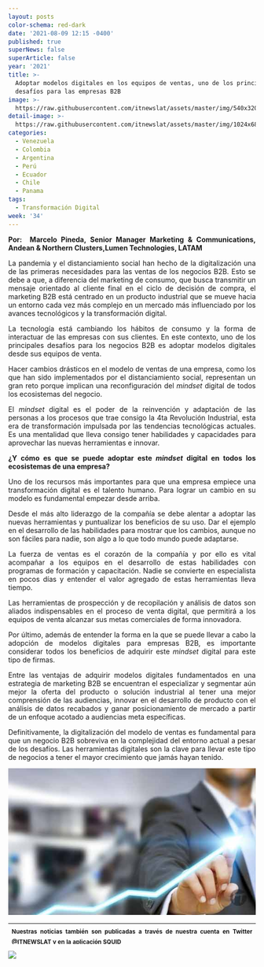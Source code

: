 ```yaml
---
layout: posts
color-schema: red-dark
date: '2021-08-09 12:15 -0400'
published: true
superNews: false
superArticle: false
year: '2021'
title: >-
  Adoptar modelos digitales en los equipos de ventas, uno de los principales
  desafíos para las empresas B2B
image: >-
  https://raw.githubusercontent.com/itnewslat/assets/master/img/540x320/Digitalizacion-empresa-p.jpg
detail-image: >-
  https://raw.githubusercontent.com/itnewslat/assets/master/img/1024x680/Digitalizacion-empresa-g.jpg
categories:
  - Venezuela
  - Colombia
  - Argentina
  - Perú
  - Ecuador
  - Chile
  - Panama
tags:
  - Transformación Digital
week: '34'
---
```

<p style="text-align: justify;"><strong>Por:  Marcelo Pineda, Senior Manager Marketing &amp; Communications, Andean &amp; Northern Clusters,Lumen Technologies, LATAM</strong></p>
<p style="text-align: justify;">La pandemia y el distanciamiento social han hecho de la digitalización una de las primeras necesidades para las ventas de los negocios B2B. Esto se debe a que, a diferencia del marketing de consumo, que busca transmitir un mensaje orientado al cliente final en el ciclo de decisión de compra, el marketing B2B está centrado en un producto industrial que se mueve hacia un entorno cada vez más complejo en un mercado más influenciado por los avances tecnológicos y la transformación digital.</p>
<p style="text-align: justify;">La tecnología está cambiando los hábitos de consumo y la forma de interactuar de las empresas con sus clientes. En este contexto, uno de los principales desafíos para los negocios B2B es adoptar modelos digitales desde sus equipos de venta.</p>
<p style="text-align: justify;">Hacer cambios drásticos en el modelo de ventas de una empresa, como los que han sido implementados por el distanciamiento social, representan un gran reto porque implican una reconfiguración del <em>mindset </em>digital de todos los ecosistemas del negocio.</p>
<p style="text-align: justify;">El <em>mindset </em>digital es el poder de la reinvención y adaptación de las personas a los procesos que trae consigo la 4ta Revolución Industrial, esta era de transformación impulsada por las tendencias tecnológicas actuales. Es una mentalidad que lleva consigo tener habilidades y capacidades para aprovechar las nuevas herramientas e innovar.</p>
<p style="text-align: justify;"><strong>¿Y cómo es que se puede adoptar este <em>mindset </em>digital en todos los ecosistemas de una empresa?</strong></p>
<p style="text-align: justify;">Uno de los recursos más importantes para que una empresa empiece una transformación digital es el talento humano. Para lograr un cambio en su modelo es fundamental empezar desde arriba.</p>
<p style="text-align: justify;">Desde el más alto liderazgo de la compañía se debe alentar a adoptar las nuevas herramientas y puntualizar los beneficios de su uso. Dar el ejemplo en el desarrollo de las habilidades para mostrar que los cambios, aunque no son fáciles para nadie, son algo a lo que todo mundo puede adaptarse.</p>
<p style="text-align: justify;">La fuerza de ventas es el corazón de la compañía y por ello es vital acompañar a los equipos en el desarrollo de estas habilidades con programas de formación y capacitación. Nadie se convierte en especialista en pocos días y entender el valor agregado de estas herramientas lleva tiempo.</p>
<p style="text-align: justify;">Las herramientas de prospección y de recopilación y análisis de datos son aliados indispensables en el proceso de venta digital, que permitirá a los equipos de venta alcanzar sus metas comerciales de forma innovadora.</p>
<p style="text-align: justify;">Por último, además de entender la forma en la que se puede llevar a cabo la adopción de modelos digitales para empresas B2B, es importante considerar todos los beneficios de adquirir este <em>mindset </em>digital para este tipo de firmas.</p>
<p style="text-align: justify;">Entre las ventajas de adquirir modelos digitales fundamentados en una estrategia de marketing B2B se encuentran el especializar y segmentar aún mejor la oferta del producto o solución industrial al tener una mejor comprensión de las audiencias, innovar en el desarrollo de producto con el análisis de datos recabados y ganar posicionamiento de mercado a partir de un enfoque acotado a audiencias meta específicas.</p>
<p style="text-align: justify;">Definitivamente, la digitalización del modelo de ventas es fundamental para que un negocio B2B sobreviva en la complejidad del entorno actual a pesar de los desafíos. Las herramientas digitales son la clave para llevar este tipo de negocios a tener el mayor crecimiento que jamás hayan tenido.</p>

![](https://raw.githubusercontent.com/itnewslat/assets/master/img/540x320/Digitalizacion-empresa-p.jpg)

<table style="height: 42px;" width="569">
<tbody>
<tr>
<td style="text-align: justify;"><sub><strong>Nuestras noticias también son publicadas a través de nuestra cuenta en Twitter <a href="https://twitter.com/itnewslat?lang=es">@ITNEWSLAT</a> y en la aplicación <a href="https://squidapp.co/en/">SQUID</a></strong></sub></td>
</tr>
</tbody>
</table>

<img src="https://tracker.metricool.com/c3po.jpg?hash=56f88a41e39ab42c063cc51676587a04"/>
